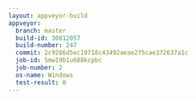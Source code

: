 ```yaml
---
layout: appveyor-build
appveyor:
  branch: master
  build-id: 30812057
  build-number: 247
  commit: 2c9286d5ec19718c43492aeae275cae372637a1c
  job-id: 5mw19b1u688kcpbc
  job-number: 2
  os-name: Windows
  test-result: 0
---
```

